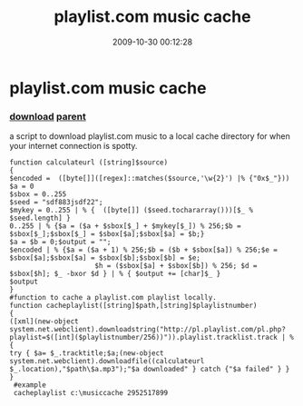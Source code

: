 ﻿---
pid:            1437
parent:         1429
children:       
poster:         karl prosser
title:          playlist.com music cache
date:           2009-10-30 00:12:28
description:    a script to download playlist.com music to a local cache directory for when your internet connection is spotty.
format:         posh
---

# playlist.com music cache

### [download](1437.ps1) [parent](1429.md) 

a script to download playlist.com music to a local cache directory for when your internet connection is spotty.

```posh
function calculateurl ([string]$source)
{
$encoded =  ([byte[]]([regex]::matches($source,'\w{2}') |% {"0x$_"}))
$a = 0
$sbox = 0..255  
$seed = "sdf883jsdf22";
$mykey = 0..255 | % {  ([byte[]] ($seed.tochararray()))[$_ % $seed.length] }  
0..255 | % {$a = ($a + $sbox[$_] + $mykey[$_]) % 256;$b = $sbox[$_];$sbox[$_] = $sbox[$a];$sbox[$a] = $b;}
$a = $b = 0;$output = "";
$encoded | % {$a = ($a + 1) % 256;$b = ($b + $sbox[$a]) % 256;$e = $sbox[$a];$sbox[$a] = $sbox[$b];$sbox[$b] = $e;
                     $h = ($sbox[$a] + $sbox[$b]) % 256; $d = $sbox[$h]; $_ -bxor $d } | % { $output += [char]$_ }
$output
}
#function to cache a playlist.com playlist locally.
function cacheplaylist([string]$path,[string]$playlistnumber)
{
([xml](new-object system.net.webclient).downloadstring("http://pl.playlist.com/pl.php?playlist=$([int]($playlistnumber/256))")).playlist.tracklist.track | % {
try { $a= $_.tracktitle;$a;(new-object system.net.webclient).downloadfile((calculateurl $_.location),"$path\$a.mp3");"$a downloaded" } catch {"$a failed" } } 
}
 #example
 cacheplaylist c:\musiccache 2952517899
```

